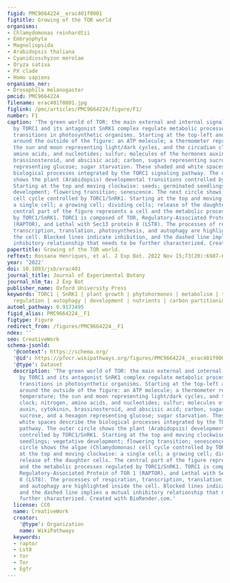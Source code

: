 ```yaml
---
figid: PMC9664224__erac401f0001
figtitle: Growing of the TOR world
organisms:
- Chlamydomonas reinhardtii
- Embryophyta
- Magnoliopsida
- Arabidopsis thaliana
- Cyanidioschyzon merolae
- Oryza sativa
- PX clade
- Homo sapiens
organisms_ner:
- Drosophila melanogaster
pmcid: PMC9664224
filename: erac401f0001.jpg
figlink: /pmc/articles/PMC9664224/figure/F1/
number: F1
caption: 'The green world of TOR: the main external and internal signals integrated
  by TORC1 and its antagonist SnRK1 complex regulate metabolic processes and developmental
  transitions in photosynthetic organisms. Starting at the top-left and moving clockwise
  around the outside of the figure: an ATP molecule; a thermometer representing temperature;
  the sun and moon representing light/dark cycles, and the circadian clock; nitrogen,
  amino acids, and nucleotides; sulfur; molecules of the hormones auxin, cytokinin,
  brassinosteroid, and abscisic acid; carbon, sugars representing sucrose, and a hexagon
  representing glucose; sugar starvation. These shaded and white spaces describe the
  biological processes integrated by the TORC1 signaling pathway. The outer circle
  shows the plant (Arabidopsis) developmental transitions controlled by TORC1/SnRK1.
  Starting at the top and moving clockwise: seeds; germinated seedlings; vegetative
  development; flowering transition; senescence. The next circle shows the algae (Chlamydomonas)
  cell cycle controlled by TORC1/SnRK1. Starting at the top and moving clockwise:
  a single cell; a growing cell; dividing cells; release of the daughter cells. The
  central part of the figure represents a cell and the metabolic processes regulated
  by TORC1/SnRK1. TORC1 is composed of TOR, Regulatory-Associated Protein of TOR 1
  (RAPTOR), and Lethal with Sec13 protein 8 (LST8). The processes of respiration,
  transcription, translation, photosynthesis, and autophagy are highlighted inside
  the cell. Blocked lines indicate inhibition, and the dashed line implies a mutual
  inhibitory relationship that needs to be further characterized. Created with BioRender.com.'
papertitle: Growing of the TOR world.
reftext: Rossana Henriques, et al. J Exp Bot. 2022 Nov 15;73(20):6987-6992.
year: '2022'
doi: 10.1093/jxb/erac401
journal_title: Journal of Experimental Botany
journal_nlm_ta: J Exp Bot
publisher_name: Oxford University Press
keywords: TORC1 | SnRK1 | plant growth | phytohormones | metabolism | translation
  regulation | autophagy | development | nutrients | carbon partitioning | microalgae
automl_pathway: 0.9173495
figid_alias: PMC9664224__F1
figtype: Figure
redirect_from: /figures/PMC9664224__F1
ndex: ''
seo: CreativeWork
schema-jsonld:
  '@context': https://schema.org/
  '@id': https://pfocr.wikipathways.org/figures/PMC9664224__erac401f0001.html
  '@type': Dataset
  description: 'The green world of TOR: the main external and internal signals integrated
    by TORC1 and its antagonist SnRK1 complex regulate metabolic processes and developmental
    transitions in photosynthetic organisms. Starting at the top-left and moving clockwise
    around the outside of the figure: an ATP molecule; a thermometer representing
    temperature; the sun and moon representing light/dark cycles, and the circadian
    clock; nitrogen, amino acids, and nucleotides; sulfur; molecules of the hormones
    auxin, cytokinin, brassinosteroid, and abscisic acid; carbon, sugars representing
    sucrose, and a hexagon representing glucose; sugar starvation. These shaded and
    white spaces describe the biological processes integrated by the TORC1 signaling
    pathway. The outer circle shows the plant (Arabidopsis) developmental transitions
    controlled by TORC1/SnRK1. Starting at the top and moving clockwise: seeds; germinated
    seedlings; vegetative development; flowering transition; senescence. The next
    circle shows the algae (Chlamydomonas) cell cycle controlled by TORC1/SnRK1. Starting
    at the top and moving clockwise: a single cell; a growing cell; dividing cells;
    release of the daughter cells. The central part of the figure represents a cell
    and the metabolic processes regulated by TORC1/SnRK1. TORC1 is composed of TOR,
    Regulatory-Associated Protein of TOR 1 (RAPTOR), and Lethal with Sec13 protein
    8 (LST8). The processes of respiration, transcription, translation, photosynthesis,
    and autophagy are highlighted inside the cell. Blocked lines indicate inhibition,
    and the dashed line implies a mutual inhibitory relationship that needs to be
    further characterized. Created with BioRender.com.'
  license: CC0
  name: CreativeWork
  creator:
    '@type': Organization
    name: WikiPathways
  keywords:
  - raptor
  - Lst8
  - tor
  - Tor
  - Egfr
---
```

